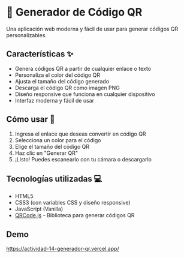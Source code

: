 # 📱 Generador de Código QR

Una aplicación web moderna y fácil de usar para generar códigos QR personalizables.

## Características ✨

- Genera códigos QR a partir de cualquier enlace o texto
- Personaliza el color del código QR
- Ajusta el tamaño del código generado
- Descarga el código QR como imagen PNG
- Diseño responsive que funciona en cualquier dispositivo
- Interfaz moderna y fácil de usar

## Cómo usar 🚀

1. Ingresa el enlace que deseas convertir en código QR
2. Selecciona un color para el código
3. Elige el tamaño del código QR
4. Haz clic en "Generar QR"
5. ¡Listo! Puedes escanearlo con tu cámara o descargarlo

## Tecnologías utilizadas 💻

- HTML5
- CSS3 (con variables CSS y diseño responsive)
- JavaScript (Vanilla)
- [QRCode.js](https://davidshimjs.github.io/qrcodejs/) - Biblioteca para generar códigos QR

## Demo

https://actividad-14-generador-qr.vercel.app/

## 

